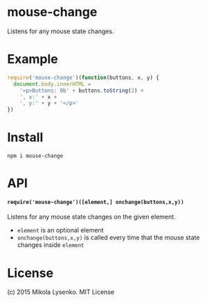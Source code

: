 mouse-change
============
Listens for any mouse state changes.

# Example

```javascript
require('mouse-change')(function(buttons, x, y) {
  document.body.innerHTML = 
    '<p>Buttons: 0b' + buttons.toString(2) + 
    ', x:' + x + 
    ', y:' + y + '</p>'
})
```

# Install

```
npm i mouse-change
```

# API

#### `require('mouse-change')([element,] onchange(buttons,x,y))`
Listens for any mouse state changes on the given element.

* `element` is an optional element
* `onchange(buttons,x,y)` is called every time that the mouse state changes inside `element`

# License
(c) 2015 Mikola Lysenko. MIT License
